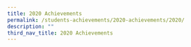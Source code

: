 ```yaml
---
title: 2020 Achievements
permalink: /students-achievements/2020-achievements/2020/
description: ""
third_nav_title: 2020 Achievements
---
```

